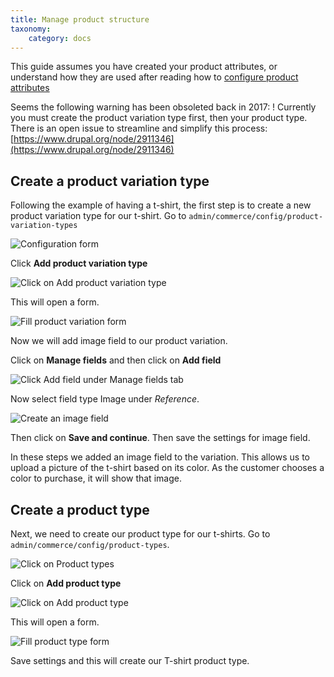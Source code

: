 ```yaml
---
title: Manage product structure
taxonomy:
    category: docs
---
```


This guide assumes you have created your product attributes, or understand how they are used after reading how to [configure product attributes](../02.configure-product-attributes)

Seems the following warning has been obsoleted back in 2017:
! Currently you must create the product variation type first, then your product type. There is an open issue to streamline and simplify this process: [https://www.drupal.org/node/2911346](https://www.drupal.org/node/2911346)

## Create a product variation type

Following the example of having a t-shirt, the first step is to create a new product variation type for our t-shirt. Go to ``admin/commerce/config/product-variation-types``

![Configuration form](images/commerce-configuration-variation-types.png)

Click **Add product variation type**

![Click on Add product variation type](product-variation-1.png)

This will open a form.

![Fill product variation form](product-variation-2.png)

Now we will add image field to our product variation.

Click on **Manage fields** and then click on **Add field**

![Click Add field under Manage fields tab](product-variation-3.png)

Now select field type Image under *Reference*.

![Create an image field](product-variation-4.png)

Then click on **Save and continue**. Then save the settings for image field.

In these steps we added an image field to the variation. This allows us to upload a picture of the t-shirt based on its color. As the customer chooses a color to purchase, it will show that image.

## Create a product type

Next, we need to create our product type for our t-shirts. Go to `admin/commerce/config/product-types`.

![Click on Product types](images/commerce-configuration-product-types.png)

Click on **Add product type**

![Click on Add product type](product-type-1.png)

This will open a form.

![Fill product type form](product-type-2.png)

Save settings and this will create our T-shirt product type.
